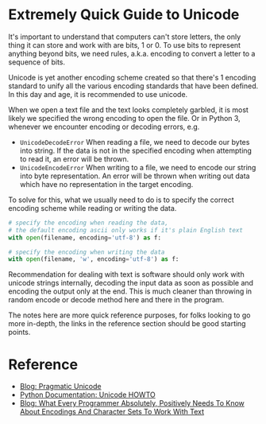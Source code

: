 # Extremely Quick Guide to Unicode 

It's important to understand that computers can't store letters, the only thing it can store and work with are bits, 1 or 0. To use bits to represent anything beyond bits, we need rules, a.k.a. encoding to convert a letter to a sequence of bits.

Unicode is yet another encoding scheme created so that there's 1 encoding standard to unify all the various encoding standards that have been defined. In this day and age, it is recommended to use unicode.

When we open a text file and the text looks completely garbled, it is most likely we specified the wrong encoding to open the file. Or in Python 3, whenever we encounter encoding or decoding errors, e.g.

- `UnicodeDecodeError` When reading a file, we need to decode our bytes into string. If the data is not in the specified encoding when attempting to read it, an error will be thrown.
- `UnicodeEncodeError` When writing to a file, we need to encode our string into byte representation. An error will be thrown when writing out data which have no representation in the target encoding.

To solve for this, what we usually need to do is to specify the correct encoding scheme while reading or writing the data.

```python
# specify the encoding when reading the data,
# the default encoding ascii only works if it's plain English text
with open(filename, encoding='utf-8') as f:

# specify the encoding when writing the data
with open(filename, 'w', encoding='utf-8') as f:
```

Recommendation for dealing with text is software should only work with unicode strings internally, decoding the input data as soon as possible and encoding the output only at the end. This is much cleaner than throwing in random encode or decode method here and there in the program.

The notes here are more quick reference purposes, for folks looking to go more in-depth, the links in the reference section should be good starting points.

# Reference

- [Blog: Pragmatic Unicode](https://nedbatchelder.com/text/unipain.html)
- [Python Documentation: Unicode HOWTO](https://docs.python.org/3.6/howto/unicode.html)
- [Blog: What Every Programmer Absolutely, Positively Needs To Know About Encodings And Character Sets To Work With Text](http://kunststube.net/encoding/)